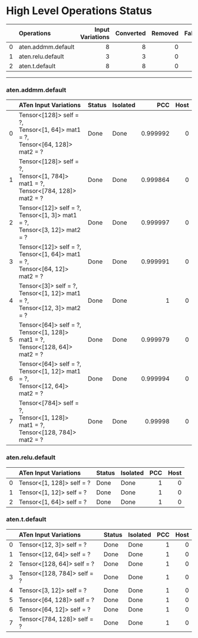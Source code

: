 # High Level Operations Status
|    | Operations         |   Input Variations |   Converted |   Removed |   Fallback | Completed   |   Score |
|---:|:-------------------|-------------------:|------------:|----------:|-----------:|:------------|--------:|
|  0 | aten.addmm.default |                  8 |           8 |         0 |          0 | ✅          |       1 |
|  1 | aten.relu.default  |                  3 |           3 |         0 |          0 | ✅          |       1 |
|  2 | aten.t.default     |                  8 |           8 |         0 |          0 | ✅          |       1 |
***
### aten.addmm.default
|    | ATen Input Variations                                                                | Status   | Isolated   |      PCC |   Host |
|---:|:-------------------------------------------------------------------------------------|:---------|:-----------|---------:|-------:|
|  0 | Tensor<[128]> self = ?,<br>Tensor<[1, 64]> mat1 = ?,<br>Tensor<[64, 128]> mat2 = ?   | Done     | Done       | 0.999992 |      0 |
|  1 | Tensor<[128]> self = ?,<br>Tensor<[1, 784]> mat1 = ?,<br>Tensor<[784, 128]> mat2 = ? | Done     | Done       | 0.999864 |      0 |
|  2 | Tensor<[12]> self = ?,<br>Tensor<[1, 3]> mat1 = ?,<br>Tensor<[3, 12]> mat2 = ?       | Done     | Done       | 0.999997 |      0 |
|  3 | Tensor<[12]> self = ?,<br>Tensor<[1, 64]> mat1 = ?,<br>Tensor<[64, 12]> mat2 = ?     | Done     | Done       | 0.999991 |      0 |
|  4 | Tensor<[3]> self = ?,<br>Tensor<[1, 12]> mat1 = ?,<br>Tensor<[12, 3]> mat2 = ?       | Done     | Done       | 1        |      0 |
|  5 | Tensor<[64]> self = ?,<br>Tensor<[1, 128]> mat1 = ?,<br>Tensor<[128, 64]> mat2 = ?   | Done     | Done       | 0.999979 |      0 |
|  6 | Tensor<[64]> self = ?,<br>Tensor<[1, 12]> mat1 = ?,<br>Tensor<[12, 64]> mat2 = ?     | Done     | Done       | 0.999994 |      0 |
|  7 | Tensor<[784]> self = ?,<br>Tensor<[1, 128]> mat1 = ?,<br>Tensor<[128, 784]> mat2 = ? | Done     | Done       | 0.99998  |      0 |
### aten.relu.default
|    | ATen Input Variations     | Status   | Isolated   |   PCC |   Host |
|---:|:--------------------------|:---------|:-----------|------:|-------:|
|  0 | Tensor<[1, 128]> self = ? | Done     | Done       |     1 |      0 |
|  1 | Tensor<[1, 12]> self = ?  | Done     | Done       |     1 |      0 |
|  2 | Tensor<[1, 64]> self = ?  | Done     | Done       |     1 |      0 |
### aten.t.default
|    | ATen Input Variations       | Status   | Isolated   |   PCC |   Host |
|---:|:----------------------------|:---------|:-----------|------:|-------:|
|  0 | Tensor<[12, 3]> self = ?    | Done     | Done       |     1 |      0 |
|  1 | Tensor<[12, 64]> self = ?   | Done     | Done       |     1 |      0 |
|  2 | Tensor<[128, 64]> self = ?  | Done     | Done       |     1 |      0 |
|  3 | Tensor<[128, 784]> self = ? | Done     | Done       |     1 |      0 |
|  4 | Tensor<[3, 12]> self = ?    | Done     | Done       |     1 |      0 |
|  5 | Tensor<[64, 128]> self = ?  | Done     | Done       |     1 |      0 |
|  6 | Tensor<[64, 12]> self = ?   | Done     | Done       |     1 |      0 |
|  7 | Tensor<[784, 128]> self = ? | Done     | Done       |     1 |      0 |

